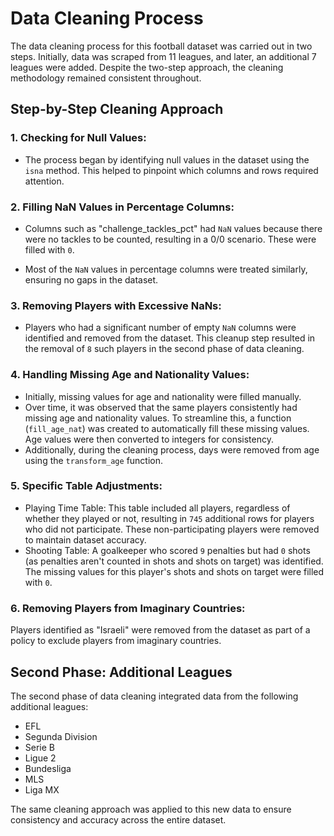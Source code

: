 # Data Cleaning Process
The data cleaning process for this football dataset was carried out in two steps. Initially, data was scraped from 11 leagues, and later, an additional 7 leagues were added. Despite the two-step approach, the cleaning methodology remained consistent throughout.

## Step-by-Step Cleaning Approach
### 1. Checking for Null Values:

* The process began by identifying null values in the dataset using the ```isna``` method. This helped to pinpoint which columns and rows required attention.

### 2. Filling NaN Values in Percentage Columns:
* Columns such as "challenge_tackles_pct" had ```NaN``` values because there were no tackles to be counted, resulting in a 0/0 scenario. These were filled with ```0```.

* Most of the ```NaN``` values in percentage columns were treated similarly, ensuring no gaps in the dataset.

### 3. Removing Players with Excessive NaNs:

* Players who had a significant number of empty ```NaN``` columns were identified and removed from the dataset. This cleanup step resulted in the removal of ```8``` such players in the second phase of data cleaning.

### 4. Handling Missing Age and Nationality Values:

* Initially, missing values for age and nationality were filled manually.
* Over time, it was observed that the same players consistently had missing age and nationality values. To streamline this, a function (```fill_age_nat```) was created to automatically fill these missing values. Age values were then converted to integers for consistency.
* Additionally, during the cleaning process, days were removed from age using the ```transform_age``` function.

### 5. Specific Table Adjustments:

* Playing Time Table: This table included all players, regardless of whether they played or not, resulting in ```745``` additional rows for players who did not participate. These non-participating players were removed to maintain dataset accuracy.
* Shooting Table: A goalkeeper who scored ```9``` penalties but had ```0``` shots (as penalties aren't counted in shots and shots on target) was identified. The missing values for this player's shots and shots on target were filled with ```0```.

### 6. Removing Players from Imaginary Countries:
Players identified as "Israeli" were removed from the dataset as part of a policy to exclude players from imaginary countries.

## Second Phase: Additional Leagues
The second phase of data cleaning integrated data from the following additional leagues:

* EFL
* Segunda Division
* Serie B
* Ligue 2
* Bundesliga
* MLS
* Liga MX

The same cleaning approach was applied to this new data to ensure consistency and accuracy across the entire dataset.